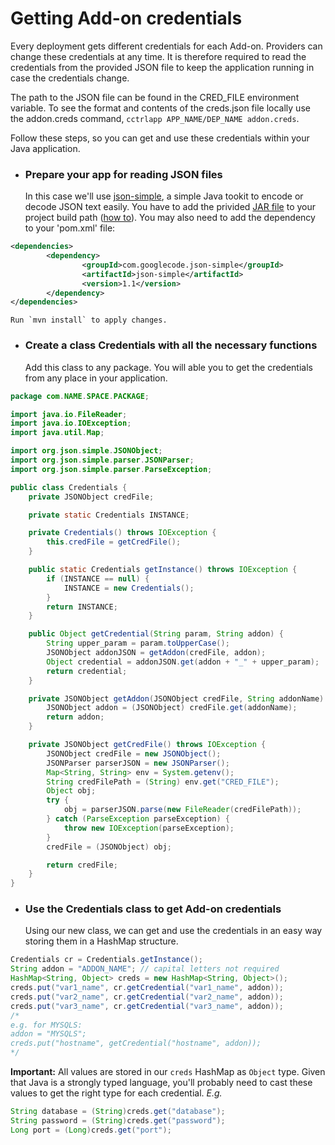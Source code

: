 # Getting Add-on credentials

Every deployment gets different credentials for each Add-on. Providers can change these credentials at any time. It is therefore required to read  the credentials from the provided JSON file to keep the application running in case the credentials change.

The path to the JSON file can be found in the CRED_FILE environment variable. To see the format and contents of the creds.json file locally use the addon.creds command, `cctrlapp APP_NAME/DEP_NAME addon.creds`.

Follow these steps, so you can get and use these credentials within your Java application.

* ### Prepare your app for reading JSON files

    In this case we'll use [json-simple](http://code.google.com/p/json-simple/), a simple Java tookit to encode or decode JSON text easily. You have to add the privided [JAR file](http://code.google.com/p/json-simple/downloads/detail?name=json_simple-1.1.jar) to your project build path ([how to](http://www.wikihow.com/Add-JARs-to-Project-Build-Paths-in-Eclipse-%28Java%29)).
    You may also need to add the dependency to your 'pom.xml' file:
~~~xml
<dependencies>
        <dependency>
                <groupId>com.googlecode.json-simple</groupId>
                <artifactId>json-simple</artifactId>
                <version>1.1</version>
        </dependency>
</dependencies>
~~~
    Run `mvn install` to apply changes.

* ### Create a class Credentials with all the necessary functions

    Add this class to any package. You will able you to get the credentials from any place in your application. 

~~~java
package com.NAME.SPACE.PACKAGE;

import java.io.FileReader;
import java.io.IOException;
import java.util.Map;

import org.json.simple.JSONObject;
import org.json.simple.parser.JSONParser;
import org.json.simple.parser.ParseException;

public class Credentials {
	private JSONObject credFile;

	private static Credentials INSTANCE;

	private Credentials() throws IOException {
		this.credFile = getCredFile();
	}

	public static Credentials getInstance() throws IOException {
		if (INSTANCE == null) {
			INSTANCE = new Credentials();
		}
		return INSTANCE;
	}

	public Object getCredential(String param, String addon) {
		String upper_param = param.toUpperCase();
		JSONObject addonJSON = getAddon(credFile, addon);
		Object credential = addonJSON.get(addon + "_" + upper_param);
		return credential;
	}

	private JSONObject getAddon(JSONObject credFile, String addonName) {
		JSONObject addon = (JSONObject) credFile.get(addonName);
		return addon;
	}

	private JSONObject getCredFile() throws IOException {
		JSONObject credFile = new JSONObject();
		JSONParser parserJSON = new JSONParser();
		Map<String, String> env = System.getenv();
		String credFilePath = (String) env.get("CRED_FILE");
		Object obj;
		try {
			obj = parserJSON.parse(new FileReader(credFilePath));
		} catch (ParseException parseException) {
			throw new IOException(parseException);
		}
		credFile = (JSONObject) obj;

		return credFile;
	}
}

~~~

* ### Use the Credentials class to get Add-on credentials

   Using our new class, we can get and use the credentials in an easy way storing them in a HashMap structure.

~~~java
Credentials cr = Credentials.getInstance();
String addon = "ADDON_NAME"; // capital letters not required
HashMap<String, Object> creds = new HashMap<String, Object>();
creds.put("var1_name", cr.getCredential("var1_name", addon));
creds.put("var2_name", cr.getCredential("var2_name", addon));
creds.put("var3_name", cr.getCredential("var3_name", addon));
/*
e.g. for MYSQLS:
addon = "MYSQLS";
creds.put("hostname", getCredential("hostname", addon));
*/
~~~

**Important:** All values are stored in our `creds` HashMap as `Object` type. Given that Java is a strongly typed language, you'll probably need to cast these values to get the right type for each credential. 
*E.g.*
~~~java
String database = (String)creds.get("database");
String password = (String)creds.get("password");
Long port = (Long)creds.get("port");
~~~


